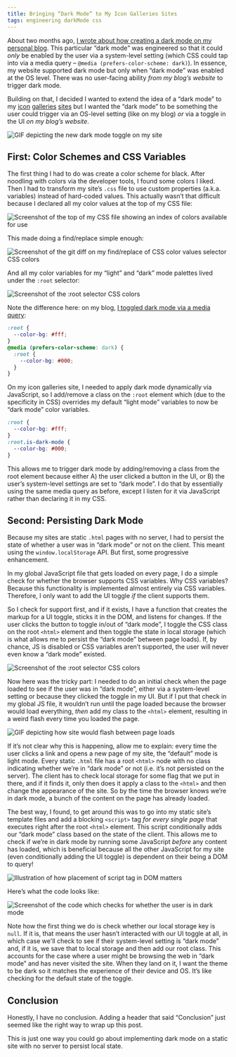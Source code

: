 ```yaml
---
title: Bringing “Dark Mode” to My Icon Galleries Sites
tags: engineering darkMode css
---
```


About two months ago, [I wrote about how creating a dark mode on my personal blog](https://blog.jim-nielsen.com/2018/dark-mode-on-the-web/). This particular “dark mode” was engineered so that it could _only_ be enabled by the user via a system-level setting (which CSS could tap into via a media query – `@media (prefers-color-scheme: dark)`). In essence, my website supported dark mode but only when “dark mode” was enabled at the OS level. There was no user-facing ability _from my blog’s website_ to trigger dark mode.

Building on that, I decided I wanted to extend the idea of a “dark mode” to my [icon](https://www.iosicongallery.com/) [galleries](https://www.watchosicongallery.com/) [sites](https://www.macosicongallery.com/) but I wanted the “dark mode” to be something the user could trigger via an OS-level setting (like on my blog) _or_ via a toggle in the UI _on my blog’s website_.

![GIF depicting the new dark mode toggle on my site](https://cdn.jim-nielsen.com/blog/2018/dark-mode-galleries-example.gif "Final result of my “dark mode” toggle.")

## First: Color Schemes and CSS Variables

The first thing I had to do was create a color scheme for black. After noodling with colors via the developer tools, I found some colors I liked. Then I had to transform my site’s `.css` file to use custom properties (a.k.a. variables) instead of hard-coded values. This actually wasn’t that difficult because I declared all my color values at the top of my CSS file:

![Screenshot of the top of my CSS file showing an index of colors available for use](https://cdn.jim-nielsen.com/blog/2018/dark-mode-galleries-css-vars.png)

This made doing a find/replace simple enough:

![Screenshot of the git diff on my find/replace of CSS color values selector CSS colors](https://cdn.jim-nielsen.com/blog/2018/dark-mode-galleries-find-replace.png)

And all my color variables for my “light” and “dark” mode palettes lived under the `:root` selector:

![Screenshot of the :root selector CSS colors](https://cdn.jim-nielsen.com/blog/2018/dark-mode-galleries-root-selectors.png)

Note the difference here: on my blog, [I toggled dark mode via a media query](https://blog.jim-nielsen.com/2018/dark-mode-on-the-web/):

```css
:root {
  --color-bg: #fff;
}
@media (prefers-color-scheme: dark) {
  :root {
    --color-bg: #000;
  }
}
```

On my icon galleries site, I needed to apply dark mode dynamically via JavaScript, so I add/remove a class on the `:root` element which (due to the specificity in CSS) overrides my default “light mode” variables to now be “dark mode” color variables.

```css
:root {
  --color-bg: #fff;
}
:root.is-dark-mode {
  --color-bg: #000;
}
```

This allows me to trigger dark mode by adding/removing a class from the root element because either A) the user clicked a button in the UI, or B) the user’s system-level settings are set to “dark mode”. I do that by essentially using the same media query as before, except I listen for it via JavaScript rather than declaring it in my CSS.

## Second: Persisting Dark Mode

Because my sites are static `.html` pages with no server, I had to persist the state of whether a user was in “dark mode” or not on the client. This meant using the `window.localStorage` API. But first, some progressive enhancement.

In my global JavaScript file that gets loaded on every page, I do a simple check for whether the browser supports CSS variables. Why CSS variables?
Because this functionality is implemented almost entirely via CSS variables. Therefore, I only want to add the UI toggle _if_ the client supports them.

So I check for support first, and if it exists, I have a function that creates the markup for a UI toggle, sticks it in the DOM, and listens for changes. If the user clicks the button to toggle in/out of “dark mode”, I toggle the CSS class on the root `<html>` element and then toggle the state in local storage (which is what allows me to persist the “dark mode” between page loads). If, by chance, JS is disabled or CSS variables aren’t supported, the user will never even know a “dark mode” existed.

![Screenshot of the :root selector CSS colors](https://cdn.jim-nielsen.com/blog/2018/dark-mode-galleries-js-toggle.png)

Now here was the tricky part: I needed to do an initial check when the page loaded to see if the user was in “dark mode”, either via a system-level setting or because they clicked the toggle in my UI. But if I put that check in my global JS file, it wouldn’t run until the page loaded because the browser would load everything, _then_ add my class to the `<html>` element, resulting in a weird flash every time you loaded the page.

![GIF depicting how site would flash between page loads](https://cdn.jim-nielsen.com/blog/2018/dark-mode-galleries-flashing.gif)

If it’s not clear why this is happening, allow me to explain: every time the user clicks a link and opens a new page of my site, the “default” mode is light mode. Every static `.html` file has a root `<html>` node with no class indicating whether we’re in “dark mode” or not (i.e. it’s not persisted on the server). The client has to check local storage for some flag that we put in there, and if it finds it, only then does it apply a class to the `<html>` and then change the appearance of the site. So by the time the browser knows we’re in dark mode, a bunch of the content on the page has already loaded.

The best way, I found, to get around this was to go into my static site’s template files and add a blocking `<script>` tag _for every single page_ that executes right after the root `<html>` element. This script conditionally adds our “dark mode” class based on the state of the client. This allows me to check if we’re in dark mode by running some JavaScript _before_ any content has loaded, which is beneficial because all the other JavaScript for my site (even conditionally adding the UI toggle) is dependent on their being a DOM to query!

![Illustration of how placement of script tag in DOM matters](https://cdn.jim-nielsen.com/blog/2018/dark-mode-galleries-rendering-dom.png)

Here’s what the code looks like:

![Screenshot of the code which checks for whether the user is in dark mode](https://cdn.jim-nielsen.com/blog/2018/dark-mode-galleries-blocking-script.png)

Note how the first thing we do is check whether our local storage key is `null`. If it is, that means the user hasn’t interacted with our UI toggle at all, in which case we'll check to see if their system-level setting is “dark mode” and, if it is, we save that to local storage and then add our root class. This accounts for the case where a user might be browsing the web in “dark mode” and has never visited the site. When they land on it, I want the theme to be dark so it matches the experience of their device and OS. It’s like checking for the default state of the toggle.

## Conclusion

Honestly, I have no conclusion. Adding a header that said “Conclusion” just seemed like the right way to wrap up this post.

This is just one way you could go about implementing dark mode on a static site with no server to persist local state.
